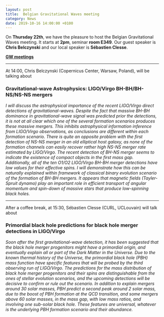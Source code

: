 ```yaml
---
layout: post
title:  Belgian Gravitational Waves meeting
category: News
date: 2019-10-16 14:00:00 +0100
---
```


On **Thursday 22th**, we have the pleasure to host the Belgian
Gravitational Waves meeting. It starts at **2pm**, seminar **room
E349**. Our guest speaker is **Chris Belczynski** and our local
speaker is **Sébastien Clesse**.

[**GW meetings**](https://fys.kuleuven.be/gwc/activities-folder/GWseminars)

---

At 14:00, Chris Belczynski (Copernicus Center, Warsaw, Poland), will be talking about


### Gravitational-wave Astrophysics: LIGO/Virgo BH-BH/BH-NS/NS-NS mergers

*I will discuss the astrophysical importance of the recent LIGO/Virgo
direct detections of gravitational-waves. Despite the fact that massive
BH-BH dominance in gravitational-wave signal was predicted prior the
detections, it is not at all clear which one of the several formation
scenarios produces these massive mergers. This inhibits astrophysical
information inference from LIGO/Virgo observations, as conclusions are
different within each formation scenario. There is quite an opposite
problem with the first detection of NS-NS merger in an old elliptical
host galaxy, as none of the formation channels can easily recover
rather high NS-NS merger rate estimated by LIGO/Virgo. The recent
detection of BH-NS merger seems to indicate the existence of compact
objects in the first mass gap.
Additionally, all of the ten O1/O2 LIGO/Virgo BH-BH merger detections
have low values for their effective spins. I will demonstrate how this
can be naturally explained within framework of classical binary evolution
scenario of the formation of BH-BH mergers. It appears that magnetic
fields (Tayler-Spruit dynamo) play an important role in efficient
transport of angular momentum and spin-down of massive stars that produce
low-spinning black holes.*

---

After a coffee break, at 15:30, Sébastien Clesse (CURL, UCLouvain)
will talk about

### Primordial black hole predictions for black hole merger detections in LIGO/Virgo

*Soon after the first gravitational-wave detection, it has been
suggested that the black hole merger progenitors might have a
primordial origin, and eventually explain all or part of the Dark
Matter in the Universe.  Due to the known thermal history of the
Universe, the primordial black hole (PBH) mass function have specific
features that will be probed by the third observing run of LIGO/Virgo.
The predictions for the mass distribution of black hole merger
progenitors and their spins are distinguishable from the ones of
stellar evolution scenarios, and the upcoming detections will be
decisive to confirm or rule out the scenario.  In addition to explain
mergers around 30 solar masses, PBH predict a second peak around 2
solar mass, due to the boost of PBH formation at the QCD transition,
and some mergers above 60 solar masses, in the mass gap, with low mass
ratios, and involving one sub-solar black hole.  These features are
universal, whatever is the underlying PBH formation scenario and their
abundance.*







